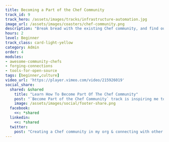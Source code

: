 ```yaml
---
title: Becoming a Part of the Chef Community
track_id: 9
track_hero: /assets/images/tracks/infrastructure-automation.jpg
image_url: /assets/images/coasters/chef-community.png
description: "Break bread with the existing Chef community, and find out how to build a community in your own organization. Learn about Supermarket, messaging tools, and in-house groups as ways to meet your fellow Chefs."
hours: 2
level: Beginner
track_class: card-light-yellow
category: Admin
order: 4
modules:
- awesome-community-chefs
- forging-connections
- tools-for-open-source
tags: [beginner,culture]
video_url: 'https://player.vimeo.com/video/215926019'
social_share:
  shared: &shared
    title: "Learn How To Become Part Of The Chef Community"
    post: "`Become Part of the Chef Community` track is inspiring me to build a community within my own org, as well as connect with the Chef community at large. Inspire yourself today."
    image: /assets/images/social/footer-share.png
  facebook:
    <<: *shared
  linkedin:
    <<: *shared
  twitter:
    post: "Creating a Chef community in my org & connecting with other Chefs. `Become Part of Chef Community` track showing how: "
---
```


